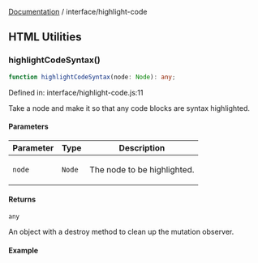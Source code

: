 [Documentation](../modules.md) / interface/highlight-code

## HTML Utilities

### highlightCodeSyntax()

```ts
function highlightCodeSyntax(node: Node): any;
```

Defined in: interface/highlight-code.js:11

Take a node and make it so that any code blocks are syntax highlighted.

#### Parameters

<table>
<thead>
<tr>
<th>Parameter</th>
<th>Type</th>
<th>Description</th>
</tr>
</thead>
<tbody>
<tr>
<td>

`node`

</td>
<td>

`Node`

</td>
<td>

The node to be highlighted.

</td>
</tr>
</tbody>
</table>

#### Returns

`any`

An object with a destroy method to clean up the mutation observer.

#### Example

```ts

```

